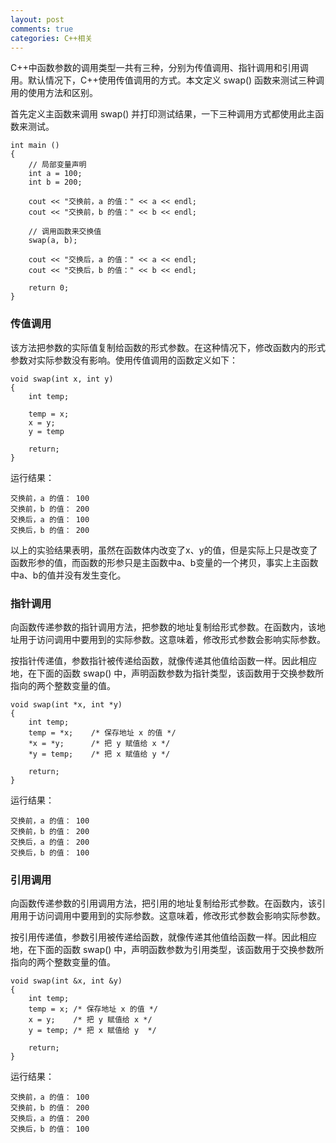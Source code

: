 ```yaml
---
layout: post
comments: true
categories: C++相关
---
```


C++中函数参数的调用类型一共有三种，分别为传值调用、指针调用和引用调用。默认情况下，C++使用传值调用的方式。本文定义 swap() 函数来测试三种调用的使用方法和区别。  

首先定义主函数来调用 swap() 并打印测试结果，一下三种调用方式都使用此主函数来测试。  
 

	int main ()
	{
		// 局部变量声明
		int a = 100;
		int b = 200;
 
		cout << "交换前，a 的值：" << a << endl;
		cout << "交换前，b 的值：" << b << endl;
 
		// 调用函数来交换值
		swap(a, b);
 
		cout << "交换后，a 的值：" << a << endl;
		cout << "交换后，b 的值：" << b << endl;
 
		return 0;
	}


### 传值调用
该方法把参数的实际值复制给函数的形式参数。在这种情况下，修改函数内的形式参数对实际参数没有影响。使用传值调用的函数定义如下：  
    
	void swap(int x, int y)
    {
		int temp;

		temp = x;
		x = y;
		y = temp

		return;
	}

运行结果：  

    交换前，a 的值： 100
    交换前，b 的值： 200
    交换后，a 的值： 100
    交换后，b 的值： 200
	
以上的实验结果表明，虽然在函数体内改变了x、y的值，但是实际上只是改变了函数形参的值，而函数的形参只是主函数中a、b变量的一个拷贝，事实上主函数中a、b的值并没有发生变化。  


### 指针调用  
向函数传递参数的指针调用方法，把参数的地址复制给形式参数。在函数内，该地址用于访问调用中要用到的实际参数。这意味着，修改形式参数会影响实际参数。

按指针传递值，参数指针被传递给函数，就像传递其他值给函数一样。因此相应地，在下面的函数 swap() 中，声明函数参数为指针类型，该函数用于交换参数所指向的两个整数变量的值。  

	void swap(int *x, int *y)
	{
        int temp;
        temp = *x;    /* 保存地址 x 的值 */
        *x = *y;      /* 把 y 赋值给 x */
        *y = temp;    /* 把 x 赋值给 y */
  
        return;
    }

运行结果：

    交换前，a 的值： 100
    交换前，b 的值： 200
    交换后，a 的值： 200
    交换后，b 的值： 100


### 引用调用

向函数传递参数的引用调用方法，把引用的地址复制给形式参数。在函数内，该引用用于访问调用中要用到的实际参数。这意味着，修改形式参数会影响实际参数。

按引用传递值，参数引用被传递给函数，就像传递其他值给函数一样。因此相应地，在下面的函数 swap() 中，声明函数参数为引用类型，该函数用于交换参数所指向的两个整数变量的值。  

	void swap(int &x, int &y)
	{
    	int temp;
    	temp = x; /* 保存地址 x 的值 */
    	x = y;    /* 把 y 赋值给 x */
    	y = temp; /* 把 x 赋值给 y  */
  
		return;
	}

运行结果：

	交换前，a 的值： 100
	交换前，b 的值： 200
	交换后，a 的值： 200
	交换后，b 的值： 100